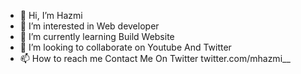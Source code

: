 - 👋 Hi, I’m Hazmi
- 👀 I’m interested in Web developer
- 🌱 I’m currently learning Build Website
- 💞️ I’m looking to collaborate on Youtube And Twitter
- 📫 How to reach me Contact Me On Twitter twitter.com/mhazmi__

<!---
Mhazmii/Mhazmii is a ✨ special ✨ repository because its `README.md` (this file) appears on your GitHub profile.
You can click the Preview link to take a look at your changes.
--->
